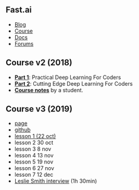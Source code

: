 ## Fast.ai

- [Blog](http://www.fast.ai/)
- [Course](http://course.fast.ai/)
- [Docs](http://docs.fast.ai/)
- [Forums](http://forums.fast.ai/)

## Course v2 (2018)
- [**Part 1**](http://course.fast.ai/): Practical Deep Learning For Coders
- [**Part 2**](http://course.fast.ai/part2.html): Cutting Edge Deep Learning For Coders
- [**Course notes**](https://medium.com/@hiromi_suenaga/deep-learning-2-part-1-lesson-1-602f73869197) by a student.

## Course v3 (2019)
- [page](http://course-v3.fast.ai)
- [github](https://github.com/fastai/course-v3)
- [lesson 1 (22 oct)](https://www.youtube.com/watch?v=7hX8yKCX6xM)
- lesson 2 30 oct
- lesson 3 8 nov
- lesson 4 13 nov
- lesson 5 19 nov
- lesson 6 27 nov
- lesson 7 12 dec
- [Leslie Smith interview](https://www.youtube.com/watch?v=6N-WUQwG1Lw) (1h 30min)
